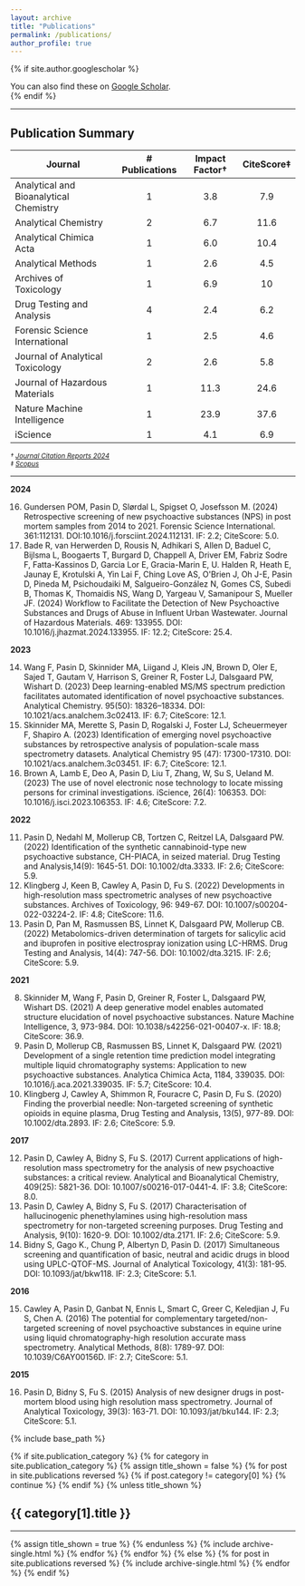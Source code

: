 ```yaml
---
layout: archive
title: "Publications"
permalink: /publications/
author_profile: true
---
```


{% if site.author.googlescholar %}
  <div class="wordwrap">You can also find these on <a href="{{site.author.googlescholar}}">Google Scholar</a>.</div>
{% endif %}

<hr>

## Publication Summary

| Journal                                   | # Publications   | Impact Factor†   | CiteScore‡        |
| ----------------------------------------- | :--------------: | :--------------: | :---------------: |
| Analytical and Bioanalytical  Chemistry   | 1                | 3.8              | 7.9               |
| Analytical Chemistry                      | 2                | 6.7              | 11.6              |
| Analytical Chimica Acta                   | 1                | 6.0              | 10.4              |
| Analytical Methods                        | 1                | 2.6              | 4.5               |
| Archives of Toxicology                    | 1                | 6.9              | 10                |
| Drug Testing and Analysis                 | 4                | 2.4              | 6.2               |
| Forensic Science International            | 1                | 2.5              | 4.6               |
| Journal of Analytical Toxicology          | 2                | 2.6              | 5.8               |
| Journal of Hazardous Materials            | 1                | 11.3             | 24.6              |
| Nature Machine Intelligence               | 1                | 23.9             | 37.6              |
| iScience                                  | 1                | 4.1              | 6.9               |


<small><em>† [Journal Citation Reports 2024](https://clarivate.com/academia-government/scientific-and-academic-research/research-funding-analytics/journal-citation-reports/)</em></small>  
<small><em>‡ [Scopus](https://www.scopus.com/sources.uri)</em></small>  

<hr>

**2024**

16.	Gundersen POM, Pasin D, Slørdal L, Spigset O, Josefsson M. (2024) Retrospective screening of new psychoactive substances (NPS) in post mortem samples from 2014 to 2021. Forensic Science International. 361:112131. DOI:10.1016/j.forsciint.2024.112131. IF: 2.2; CiteScore: 5.0.
15.	Bade R, van Herwerden D, Rousis N, Adhikari S, Allen D, Baduel C, Bijlsma L, Boogaerts T, Burgard D, Chappell A, Driver EM, Fabriz Sodre F, Fatta-Kassinos D, Garcia Lor E, Gracia-Marin E, U. Halden R, Heath E, Jaunay E, Krotulski A, Yin Lai F, Ching Love AS, O'Brien J, Oh J-E, Pasin D, Pineda M, Psichoudaiki M, Salgueiro-González N, Gomes CS, Subedi B, Thomas K, Thomaidis NS, Wang D, Yargeau V, Samanipour S, Mueller JF. (2024) Workflow to Facilitate the Detection of New Psychoactive Substances and Drugs of Abuse in Influent Urban Wastewater. Journal of Hazardous Materials. 469: 133955. DOI: 10.1016/j.jhazmat.2024.133955. IF: 12.2; CiteScore: 25.4.

**2023**
  
14.	Wang F, Pasin D, Skinnider MA, Liigand J, Kleis JN, Brown D, Oler E, Sajed T, Gautam V, Harrison S, Greiner R, Foster LJ, Dalsgaard PW, Wishart D. (2023) Deep learning-enabled MS/MS spectrum prediction facilitates automated identification of novel psychoactive substances. Analytical Chemistry. 95(50): 18326–18334. DOI: 10.1021/acs.analchem.3c02413. IF: 6.7; CiteScore: 12.1.
13.	Skinnider MA, Merette S, Pasin D, Rogalski J, Foster LJ, Scheuermeyer F, Shapiro A. (2023) Identification of emerging novel psychoactive substances by retrospective analysis of population-scale mass spectrometry datasets. Analytical Chemistry 95 (47): 17300-17310. DOI: 10.1021/acs.analchem.3c03451. IF: 6.7; CiteScore: 12.1.
12.	Brown A, Lamb E, Deo A, Pasin D, Liu T, Zhang, W, Su S, Ueland M. (2023) The use of novel electronic nose technology to locate missing persons for criminal investigations. iScience, 26(4): 106353. DOI: 10.1016/j.isci.2023.106353. IF: 4.6; CiteScore: 7.2.

**2022**

11.	Pasin D, Nedahl M, Mollerup CB, Tortzen C, Reitzel LA, Dalsgaard PW. (2022) Identification of the synthetic cannabinoid-type new psychoactive substance, CH-PIACA, in seized material. Drug Testing and Analysis,14(9): 1645-51.  DOI: 10.1002/dta.3333. IF: 2.6; CiteScore: 5.9.
10.	Klingberg J, Keen B, Cawley A, Pasin D, Fu S. (2022) Developments in high-resolution mass spectrometric analyses of new psychoactive substances. Archives of Toxicology, 96: 949-67. DOI: 10.1007/s00204-022-03224-2. IF: 4.8; CiteScore: 11.6.
9.	Pasin D, Pan M, Rasmussen BS, Linnet K, Dalsgaard PW, Mollerup CB. (2022) Metabolomics-driven determination of targets for salicylic acid and ibuprofen in positive electrospray ionization using LC-HRMS. Drug Testing and Analysis, 14(4): 747-56. DOI: 10.1002/dta.3215. IF: 2.6; CiteScore: 5.9.

**2021**

8.	Skinnider M, Wang F, Pasin D, Greiner R, Foster L, Dalsgaard PW, Wishart DS. (2021) A deep generative model enables automated structure elucidation of novel psychoactive substances. Nature Machine Intelligence, 3, 973-984. DOI: 10.1038/s42256-021-00407-x. IF: 18.8; CiteScore: 36.9.
7.	Pasin D, Mollerup CB, Rasmussen BS, Linnet K, Dalsgaard PW. (2021) Development of a single retention time prediction model integrating multiple liquid chromatography systems: Application to new psychoactive substances. Analytica Chimica Acta, 1184, 339035. DOI: 10.1016/j.aca.2021.339035. IF: 5.7; CiteScore: 10.4.
6.	Klingberg J, Cawley A, Shimmon R, Fouracre C, Pasin D, Fu S. (2020) Finding the proverbial needle: Non-targeted screening of synthetic opioids in equine plasma, Drug Testing and Analysis, 13(5), 977-89. DOI: 10.1002/dta.2893. IF: 2.6; CiteScore: 5.9.

**2017**

12.	Pasin D, Cawley A, Bidny S, Fu S. (2017) Current applications of high-resolution mass spectrometry for the analysis of new psychoactive substances: a critical review. Analytical and Bioanalytical Chemistry, 409(25): 5821-36. DOI: 10.1007/s00216-017-0441-4. IF: 3.8; CiteScore: 8.0.
13.	Pasin D, Cawley A, Bidny S, Fu S. (2017) Characterisation of hallucinogenic phenethylamines using high-resolution mass spectrometry for non-targeted screening purposes. Drug Testing and Analysis, 9(10): 1620-9. DOI: 10.1002/dta.2171. IF: 2.6; CiteScore: 5.9.
14.	Bidny S, Gago K., Chung P, Albertyn D, Pasin D. (2017) Simultaneous screening and quantification of basic, neutral and acidic drugs in blood using UPLC-QTOF-MS. Journal of Analytical Toxicology, 41(3): 181-95. DOI: 10.1093/jat/bkw118. IF: 2.3; CiteScore: 5.1.

**2016**

15.	Cawley A, Pasin D, Ganbat N, Ennis L, Smart C, Greer C, Keledjian J, Fu S, Chen A. (2016) The potential for complementary targeted/non-targeted screening of novel psychoactive substances in equine urine using liquid chromatography-high resolution accurate mass spectrometry. Analytical Methods, 8(8): 1789-97. DOI: 10.1039/C6AY00156D. IF: 2.7; CiteScore: 5.1.

**2015**

16.	Pasin D, Bidny S, Fu S. (2015) Analysis of new designer drugs in post-mortem blood using high resolution mass spectrometry. Journal of Analytical Toxicology, 39(3): 163-71. DOI: 10.1093/jat/bku144. IF: 2.3; CiteScore: 5.1.

{% include base_path %}

<!-- New style rendering if publication categories are defined -->
{% if site.publication_category %}
  {% for category in site.publication_category  %}
    {% assign title_shown = false %}
    {% for post in site.publications reversed %}
      {% if post.category != category[0] %}
        {% continue %}
      {% endif %}
      {% unless title_shown %}
        <h2>{{ category[1].title }}</h2><hr />
        {% assign title_shown = true %}
      {% endunless %}
      {% include archive-single.html %}
    {% endfor %}
  {% endfor %}
{% else %}
  {% for post in site.publications reversed %}
    {% include archive-single.html %}
  {% endfor %}
{% endif %}



